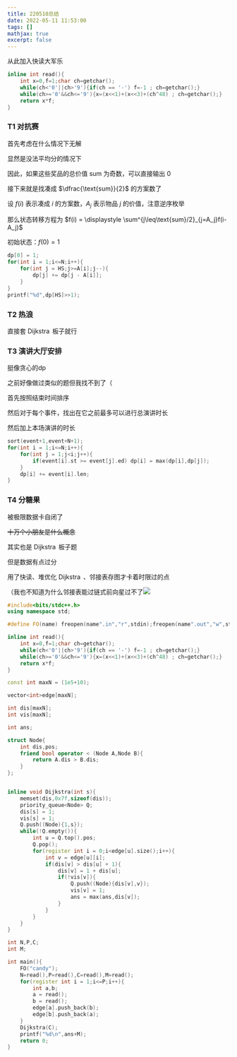 ```yaml
---
title: 220510总结
date: 2022-05-11 11:53:00
tags: []
mathjax: true
excerpt: false
---
```




从此加入快读大军乐

```cpp
inline int read(){
	int x=0,f=1;char ch=getchar();
	while(ch<'0'||ch>'9'){if(ch == '-') f=-1 ; ch=getchar();}
	while(ch>='0'&&ch<='9'){x=(x<<1)+(x<<3)+(ch^48) ; ch=getchar();}
	return x*f;
}
```



### T1 对抗赛

首先考虑在什么情况下无解

显然是没法平均分的情况下

因此，如果这些奖品的总价值 $\text{sum}$ 为奇数，可以直接输出 $0$

接下来就是找凑成 $\dfrac{\text{sum}}{2}$ 的方案数了

设 $f(i)$ 表示凑成 $i$ 的方案数，$A_j$ 表示物品 $j$ 的价值，注意逆序枚举

那么状态转移方程为 $f(i) = \displaystyle \sum^{j\leq\text{sum}/2}_{j=A_j}f(i-A_j)$

初始状态：$f(0)=1$

```cpp
dp[0] = 1;
for(int i = 1;i<=N;i++){
	for(int j = HS;j>=A[i];j--){
		dp[j] += dp[j - A[i]];
	}
}
printf("%d",dp[HS]>>1);
```

### T2 热浪

直接套 $\operatorname{Dijkstra}$ 板子就行

### T3 演讲大厅安排

挺像贪心的dp

之前好像做过类似的题但我找不到了（

首先按照结束时间排序

然后对于每个事件，找出在它之前最多可以进行总演讲时长

然后加上本场演讲的时长

```cpp
sort(event+1,event+N+1);
for(int i = 1;i<=N;i++){
	for(int j = 1;j<i;j++){
		if(event[i].st >= event[j].ed) dp[i] = max(dp[i],dp[j]);
	}
	dp[i] += event[i].len;
}
```

### T4 分糖果

被极限数据卡自闭了

~~十万个小朋友是什么概念~~

其实也是 $\operatorname{Dijkstra}$ 板子题

但是数据有点过分

用了快读、堆优化 $\operatorname{Dijkstra}$ 、邻接表存图才卡着时限过的点

（我也不知道为什么邻接表能过链式前向星过不了![](http://图.tk/d)

```cpp
#include<bits/stdc++.h>
using namespace std;

#define FO(name) freopen(name".in","r",stdin);freopen(name".out","w",stdout)

inline int read(){
	int x=0,f=1;char ch=getchar();
	while(ch<'0'||ch>'9'){if(ch == '-') f=-1 ; ch=getchar();}
	while(ch>='0'&&ch<='9'){x=(x<<1)+(x<<3)+(ch^48) ; ch=getchar();}
	return x*f;
}

const int maxN = (1e5+10);

vector<int>edge[maxN];

int dis[maxN];
int vis[maxN];

int ans;

struct Node{
	int dis,pos;
	friend bool operator < (Node A,Node B){
		return A.dis > B.dis;
	}
};


inline void Dijkstra(int s){
	memset(dis,0x7f,sizeof(dis));
	priority_queue<Node> Q;
	dis[s] = 1;
	vis[s] = 1;
	Q.push((Node){1,s});
	while(!Q.empty()){
		int u = Q.top().pos;
		Q.pop();
		for(register int i = 0;i<edge[u].size();i++){
			int v = edge[u][i];
			if(dis[v] > dis[u] + 1){
				dis[v] = 1 + dis[u];
				if(!vis[v]){
					Q.push((Node){dis[v],v});
					vis[v] = 1;
					ans = max(ans,dis[v]);
				}
			}
		}
	}	
}

int N,P,C;
int M;

int main(){
	FO("candy");
	N=read(),P=read(),C=read(),M=read();
	for(register int i = 1;i<=P;i++){
		int a,b;
		a = read();
		b = read();
		edge[a].push_back(b);
		edge[b].push_back(a);
	}
	Dijkstra(C);
	printf("%d\n",ans+M);
	return 0;
}

```

